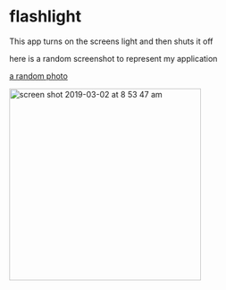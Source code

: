 # flashlight

This app turns on the screens light and then shuts it off

here is a random screenshot to represent my application

[a random photo](http://www.picsum.photos/200/200)

<img width="343" alt="screen shot 2019-03-02 at 8 53 47 am" src="https://user-images.githubusercontent.com/46800098/53683633-bb005e00-3cc8-11e9-968a-bbb4f6f5acc2.png">
